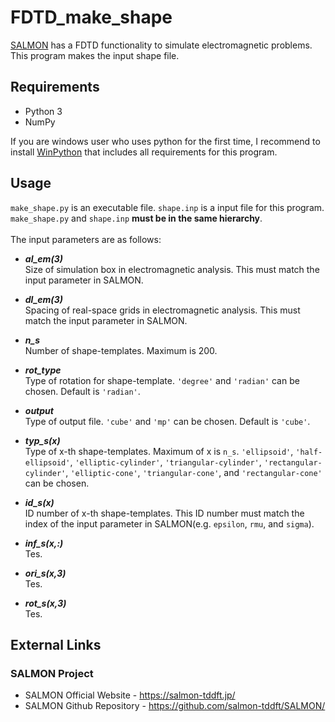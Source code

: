 # FDTD_make_shape

[SALMON](https://salmon-tddft.jp/) has a FDTD functionality to simulate electromagnetic problems. This program makes the input shape file.

## Requirements

 - Python 3
 - NumPy

If you are windows user who uses python for the first time, I recommend to install [WinPython](https://sourceforge.net/projects/winpython/) that includes all requirements for this program.

## Usage

`make_shape.py` is an executable file. `shape.inp` is a input file for this program. `make_shape.py` and `shape.inp` **must be in the same hierarchy**.<br><br>
The input parameters are as follows:<br>

- ***al_em(3)*** <br>
Size of simulation box in electromagnetic analysis. This must match the input parameter in SALMON.

- ***dl_em(3)*** <br>
Spacing of real-space grids in electromagnetic analysis. This must match the input parameter in SALMON.

- ***n_s*** <br>
Number of shape-templates. Maximum is 200.

- ***rot_type*** <br>
Type of rotation for shape-template. `'degree'` and `'radian'` can be chosen. Default is `'radian'`.

- ***output*** <br>
Type of output file. `'cube'` and `'mp'` can be chosen. Default is `'cube'`.

- ***typ_s(x)*** <br>
Type of x-th shape-templates. Maximum of x is `n_s`. `'ellipsoid'`, `'half-ellipsoid'`, `'elliptic-cylinder'`, `'triangular-cylinder'`, `'rectangular-cylinder'`, `'elliptic-cone'`, `'triangular-cone'`, and `'rectangular-cone'` can be chosen.

- ***id_s(x)*** <br>
ID number of x-th shape-templates. This ID number must match the index of the input parameter in SALMON(e.g. `epsilon`, `rmu`, and `sigma`).

- ***inf_s(x,:)*** <br>
Tes.

- ***ori_s(x,3)*** <br>
Tes.

- ***rot_s(x,3)*** <br>
Tes.

## External Links

### SALMON Project
  - SALMON Official Website - https://salmon-tddft.jp/
  - SALMON Github Repository - https://github.com/salmon-tddft/SALMON/
